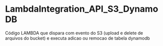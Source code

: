 # LambdaIntegration_API_S3_DynamoDB
Código LAMBDA que dispara com evento do S3 (upload e delete de arquivos do bucket) e executa adicao ou remocao de tabela dynamodb

